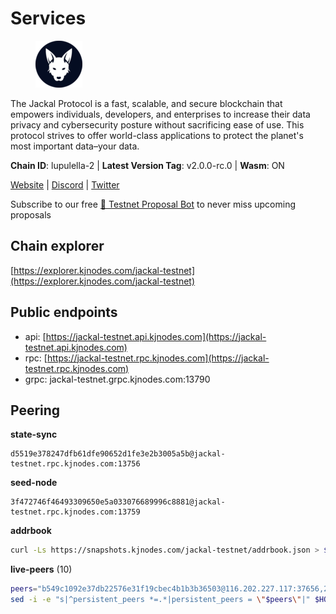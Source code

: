# Services

<figure><img src="https://raw.githubusercontent.com/kj89/cosmos-images/main/logos/jackal.png" alt=""><figcaption></figcaption></figure>

The Jackal Protocol is a fast, scalable, and secure blockchain that empowers  individuals, developers, and enterprises to increase their data privacy and  cybersecurity posture without sacrificing ease of use. This protocol strives  to offer world-class applications to protect the planet's most important data–your data.

**Chain ID**: lupulella-2 | **Latest Version Tag**: v2.0.0-rc.0 | **Wasm**: ON

[Website](https://jackalprotocol.com) | [Discord](https://discord.com/invite/5GKym3p6rj) | [Twitter](https://twitter.com/Jackal_Protocol)



Subscribe to our free [🤖 Testnet Proposal Bot](https://t.me/kjnodes_testnet_proposal_bot) to never miss upcoming proposals


## Chain explorer
[https://explorer.kjnodes.com/jackal-testnet](https://explorer.kjnodes.com/jackal-testnet)

## Public endpoints

* api: [https://jackal-testnet.api.kjnodes.com](https://jackal-testnet.api.kjnodes.com)
* rpc: [https://jackal-testnet.rpc.kjnodes.com](https://jackal-testnet.rpc.kjnodes.com)
* grpc: jackal-testnet.grpc.kjnodes.com:13790

## Peering

**state-sync**

```text
d5519e378247dfb61dfe90652d1fe3e2b3005a5b@jackal-testnet.rpc.kjnodes.com:13756
```

**seed-node**

```text
3f472746f46493309650e5a033076689996c8881@jackal-testnet.rpc.kjnodes.com:13759
```

**addrbook**
```bash
curl -Ls https://snapshots.kjnodes.com/jackal-testnet/addrbook.json > $HOME/.canine/config/addrbook.json
```

**live-peers** (10)
```bash
peers="b549c1092e37db22576e31f19cbec4b1b3b36503@116.202.227.117:37656,27238e2f804bf28a14c186a2e0f0ceaae0d2588f@176.9.98.24:30566,84af58201840781a0a62449d1dcdb0ad0cf5bdb3@91.223.3.144:26356,712dd67b7abe08577d394e90a4930492c8f7d2ee@65.108.124.219:41656,11b91d243d43e761c96cfbf49f2f2bd06cce2df8@65.109.23.114:17556,f3e70d3de1974208af04dac6fabd657ab4abf0ff@65.108.75.107:24656,d3677c7a3f9ef42d5ba213ae84c4c5749f4ee787@44.204.38.21:26656,bda5e61d05f423919783ff73dc096ac3a8eef5c3@65.108.57.170:26656,2ededbdbd98580e22ae8c3676e37b6e1fc1d987b@142.132.248.253:23656,d5519e378247dfb61dfe90652d1fe3e2b3005a5b@65.109.68.190:13756"
sed -i -e "s|^persistent_peers *=.*|persistent_peers = \"$peers\"|" $HOME/.canine/config/config.toml
```
